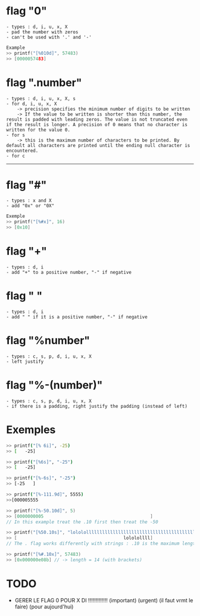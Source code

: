 # flag "0"
    - types : d, i, u, x, X
    - pad the number with zeros
    - can't be used with '.' and '-'
```c
Example
>> printf("[%010d]", 57483)
>> [0000057483]
```

# flag ".number"
    - types : d, i, u, x, X, s
    - for d, i, u, x, X 
        -> precision specifies the minimum number of digits to be written
        -> If the value to be written is shorter than this number, the result is padded with leading zeros. The value is not truncated even if the result is longer. A precision of 0 means that no character is written for the value 0.
    - for s
        -> this is the maximum number of characters to be printed. By default all characters are printed until the ending null character is encountered.
    - for c

____________________________

# flag "#"
    - types : x and X
    - add "0x" or "0X"

```c
Exemple
>> printf("[%#x]", 16)
>> [0x10]
```

# flag "+"
    - types : d, i 
    - add "+" to a positive number, "-" if negative

# flag " "
    - types : d, i
    - add " " if it is a positive number, "-" if negative

# flag "%number"
    - types : c, s, p, d, i, u, x, X
    - left justify

# flag "%-(number)"
    - types : c, s, p, d, i, u, x, X
    - if there is a padding, right justify the padding (instead of left)

# Exemples
```sh
>> printf("[% 6i]", -25)
>> [   -25]
```
```sh
>> printf("[%6s]", "-25")
>> [   -25]
```
```sh
>> printf("[%-6s]", "-25")
>> [-25   ]
```
```sh
>> printf("[%-111.9d]", 5555)
>>[000005555                                                                                                      ]
```
```c
>> printf("[%-50.10d]", 5)
>> [0000000005                                        ]
// In this example treat the .10 first then treat the -50
```
```c
>> printf("[%50.10s]", "lolololllllllllllllllllllllllllllllllllllllllll")
>> [                                        lololollll]
// The . flag works differently with strings : .10 is the maximum length of the given string while 50 is the minimum length of the result.
```
```c
>> printf("[%#.10x]", 57483)
>> [0x000000e08b] // -> length = 14 (with brackets)
```

# TODO
- GERER LE FLAG 0 POUR X DI !!!!!!!!!!!!! (important) (urgent) (il faut vrmt le faire) (pour aujourd'hui)